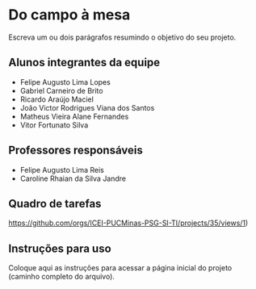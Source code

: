# Do campo à mesa
Escreva um ou dois parágrafos resumindo o objetivo do seu projeto.

## Alunos integrantes da equipe

* Felipe Augusto Lima Lopes
* Gabriel Carneiro de Brito
* Ricardo Araújo Maciel
* João Victor Rodrigues Viana dos Santos
* Matheus Vieira Alane Fernandes
* Vitor Fortunato Silva

## Professores responsáveis

* Felipe Augusto Lima Reis
* Caroline Rhaian da Silva Jandre

## Quadro de tarefas
https://github.com/orgs/ICEI-PUCMinas-PSG-SI-TI/projects/35/views/1)

## Instruções para uso
Coloque aqui as instruções para acessar a página inicial do projeto (caminho completo do arquivo).
